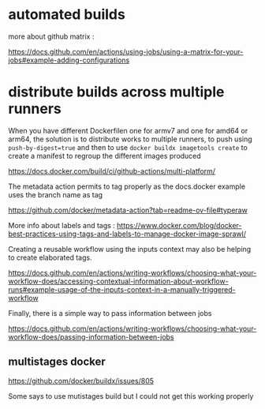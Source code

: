# automated builds

more about github matrix :

https://docs.github.com/en/actions/using-jobs/using-a-matrix-for-your-jobs#example-adding-configurations


# distribute builds across multiple runners

When you have different Dockerfilen one for armv7 and one for amd64 or arm64, the solution is to distribute works to multiple runners, to push using `push-by-digest=true` and then to use `docker buildx imagetools create` to create a manifest to regroup the different images produced

https://docs.docker.com/build/ci/github-actions/multi-platform/

The metadata action permits to tag properly as the docs.docker example uses the branch name as tag

https://github.com/docker/metadata-action?tab=readme-ov-file#typeraw

More info about labels and tags : https://www.docker.com/blog/docker-best-practices-using-tags-and-labels-to-manage-docker-image-sprawl/

Creating a reusable workflow using the inputs context may also be helping to create elaborated tags.

https://docs.github.com/en/actions/writing-workflows/choosing-what-your-workflow-does/accessing-contextual-information-about-workflow-runs#example-usage-of-the-inputs-context-in-a-manually-triggered-workflow

Finally, there is a simple way to pass information between jobs

https://docs.github.com/en/actions/writing-workflows/choosing-what-your-workflow-does/passing-information-between-jobs

## multistages docker

https://github.com/docker/buildx/issues/805

Some says to use mutistages build but I could not get this working properly



